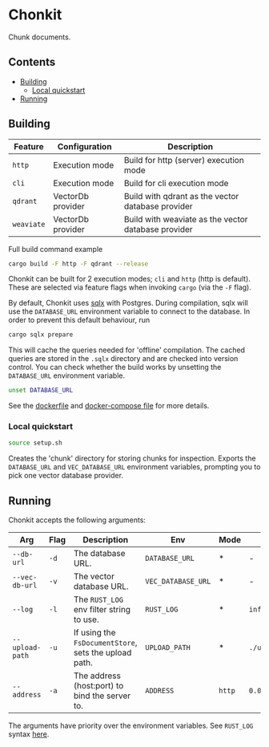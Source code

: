 # Chonkit

Chunk documents.

## Contents

- [Building](#building)
  - [Local quickstart](#local-quickstart)
- [Running](#running)

## Building

| Feature    | Configuration     | Description                                         |
| ---------- | ----------------- | --------------------------------------------------- |
| `http`     | Execution mode    | Build for http (server) execution mode              |
| `cli`      | Execution mode    | Build for cli execution mode                        |
| `qdrant`   | VectorDb provider | Build with qdrant as the vector database provider   |
| `weaviate` | VectorDb provider | Build with weaviate as the vector database provider |

Full build command example

```bash
cargo build -F http -F qdrant --release
```

Chonkit can be built for 2 execution modes; `cli` and `http` (http is default).
These are selected via feature flags when invoking `cargo` (via the `-F` flag).

By default, Chonkit uses [sqlx](https://github.com/launchbadge/sqlx) with Postgres.
During compilation, sqlx will use the `DATABASE_URL` environment variable to connect to the database.
In order to prevent this default behaviour, run

```bash
cargo sqlx prepare
```

This will cache the queries needed for 'offline' compilation. The cached queries are stored in the `.sqlx`
directory and are checked into version control. You can check whether the build works by unsetting
the `DATABASE_URL` environment variable.

```bash
unset DATABASE_URL
```

See the [dockerfile](Dockerfile) and [docker-compose file](docker-compose.yml) for more details.

### Local quickstart

```bash
source setup.sh
```

Creates the 'chunk' directory for storing chunks for inspection.
Exports the `DATABASE_URL` and `VEC_DATABASE_URL` environment variables,
prompting you to pick one vector database provider.

## Running

Chonkit accepts the following arguments:

| Arg             | Flag | Description                                           | Env                | Mode   | Default                               |
| --------------- | ---- | ----------------------------------------------------- | ------------------ | ------ | ------------------------------------- |
| `--db-url`      | `-d` | The database URL.                                     | `DATABASE_URL`     | \*     | -                                     |
| `--vec-db-url`  | `-v` | The vector database URL.                              | `VEC_DATABASE_URL` | \*     | -                                     |
| `--log`         | `-l` | The `RUST_LOG` env filter string to use.              | `RUST_LOG`         | \*     | `info,h2=off,lopdf=off,chonkit=debug` |
| `--upload-path` | `-u` | If using the `FsDocumentStore`, sets the upload path. | `UPLOAD_PATH`      | \*     | `./upload`                            |
| `--address`     | `-a` | The address (host:port) to bind the server to.        | `ADDRESS`          | `http` | `0.0.0.0:42069`                       |

The arguments have priority over the environment variables.
See `RUST_LOG` syntax [here](https://rust-lang-nursery.github.io/rust-cookbook/development_tools/debugging/config_log.html#configure-logging).
